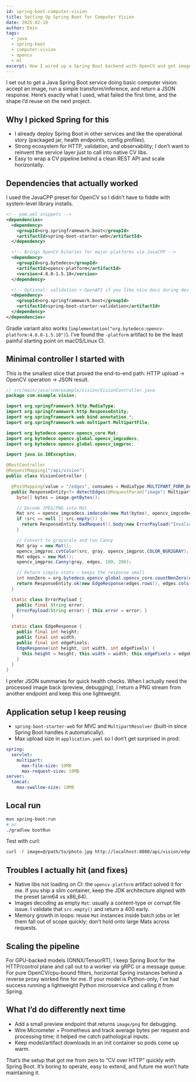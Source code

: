```yaml
---
id: spring-boot-computer-vision
title: Setting Up Spring Boot for Computer Vision
date: 2025-02-10
author: Emin
tags:
  - java
  - spring-boot
  - computer-vision
  - opencv
  - ml
excerpt: How I wired up a Spring Boot backend with OpenCV and got image inference working reliably—what I chose, what broke, and what I’d do again.
---
```


I set out to get a Java Spring Boot service doing basic computer vision: accept an image, run a simple transform/inference, and return a JSON response. Here’s exactly what I used, what failed the first time, and the shape I’d reuse on the next project.

## Why I picked Spring for this

- I already deploy Spring Boot in other services and like the operational story (packaged jar, health endpoints, config profiles).
- Strong ecosystem for HTTP, validation, and observability; I don’t want to reinvent the service layer just to call into native CV libs.
- Easy to wrap a CV pipeline behind a clean REST API and scale horizontally.

## Dependencies that actually worked

I used the JavaCPP preset for OpenCV so I didn’t have to fiddle with system-level library installs.

```xml
<!-- pom.xml snippets -->
<dependencies>
  <dependency>
    <groupId>org.springframework.boot</groupId>
    <artifactId>spring-boot-starter-web</artifactId>
  </dependency>

  <!-- Brings OpenCV binaries for major platforms via JavaCPP -->
  <dependency>
    <groupId>org.bytedeco</groupId>
    <artifactId>opencv-platform</artifactId>
    <version>4.8.0-1.5.10</version>
  </dependency>

  <!-- Optional: validation + OpenAPI if you like nice docs during dev -->
  <dependency>
    <groupId>org.springframework.boot</groupId>
    <artifactId>spring-boot-starter-validation</artifactId>
  </dependency>
</dependencies>
```

Gradle variant also works (`implementation("org.bytedeco:opencv-platform:4.8.0-1.5.10")`). I’ve found the `-platform` artifact to be the least painful starting point on macOS/Linux CI.

## Minimal controller I started with

This is the smallest slice that proved the end-to-end path: HTTP upload → OpenCV operation → JSON result.

```java
// src/main/java/com/example/vision/VisionController.java
package com.example.vision;

import org.springframework.http.MediaType;
import org.springframework.http.ResponseEntity;
import org.springframework.web.bind.annotation.*;
import org.springframework.web.multipart.MultipartFile;

import org.bytedeco.opencv.opencv_core.Mat;
import org.bytedeco.opencv.global.opencv_imgcodecs;
import org.bytedeco.opencv.global.opencv_imgproc;

import java.io.IOException;

@RestController
@RequestMapping("/api/vision")
public class VisionController {

  @PostMapping(value = "/edges", consumes = MediaType.MULTIPART_FORM_DATA_VALUE)
  public ResponseEntity<?> detectEdges(@RequestParam("image") MultipartFile image) throws IOException {
    byte[] bytes = image.getBytes();

    // Decode JPEG/PNG into Mat
    Mat src = opencv_imgcodecs.imdecode(new Mat(bytes), opencv_imgcodecs.IMREAD_COLOR);
    if (src == null || src.empty()) {
      return ResponseEntity.badRequest().body(new ErrorPayload("Invalid image"));
    }

    // Convert to grayscale and run Canny
    Mat gray = new Mat();
    opencv_imgproc.cvtColor(src, gray, opencv_imgproc.COLOR_BGR2GRAY);
    Mat edges = new Mat();
    opencv_imgproc.Canny(gray, edges, 100, 200);

    // Return simple stats — keeps the response small
    int nonZero = org.bytedeco.opencv.global.opencv_core.countNonZero(edges);
    return ResponseEntity.ok(new EdgeResponse(edges.rows(), edges.cols(), nonZero));
  }

  static class ErrorPayload {
    public final String error;
    ErrorPayload(String error) { this.error = error; }
  }

  static class EdgeResponse {
    public final int height;
    public final int width;
    public final int edgePixels;
    EdgeResponse(int height, int width, int edgePixels) {
      this.height = height; this.width = width; this.edgePixels = edgePixels;
    }
  }
}
```

I prefer JSON summaries for quick health checks. When I actually need the processed image back (preview, debugging), I return a PNG stream from another endpoint and keep this one lightweight.

## Application setup I keep reusing

- `spring-boot-starter-web` for MVC and `MultipartResolver` (built-in since Spring Boot handles it automatically).
- Max upload size in `application.yaml` so I don’t get surprised in prod:

```yaml
spring:
  servlet:
    multipart:
      max-file-size: 10MB
      max-request-size: 10MB
server:
  tomcat:
    max-swallow-size: 10MB
```

## Local run

```bash
mvn spring-boot:run
# or
./gradlew bootRun
```

Test with curl:

```bash
curl -F image=@/path/to/photo.jpg http://localhost:8080/api/vision/edges
```

## Troubles I actually hit (and fixes)

- Native libs not loading on CI: the `opencv-platform` artifact solved it for me. If you ship a slim container, keep the JDK architecture aligned with the preset (arm64 vs x86_64).
- Images decoding as empty `Mat`: usually a content-type or corrupt file issue. I validate that `src.empty()` and return a 400 early.
- Memory growth in loops: reuse `Mat` instances inside batch jobs or let them fall out of scope quickly; don’t hold onto large Mats across requests.

## Scaling the pipeline

For GPU-backed models (ONNX/TensorRT), I keep Spring Boot for the HTTP/control plane and call out to a worker via gRPC or a message queue. For pure OpenCV/cpu-bound filters, horizontal Spring instances behind a reverse proxy worked fine for me. If your model is Python-only, I’ve had success running a lightweight Python microservice and calling it from Spring.

## What I’d do differently next time

- Add a small preview endpoint that returns `image/png` for debugging.
- Wire Micrometer + Prometheus and track average bytes per request and processing time; it helped me catch pathological inputs.
- Keep model/artifact downloads in an init container so pods come up warm.

That’s the setup that got me from zero to “CV over HTTP” quickly with Spring Boot. It’s boring to operate, easy to extend, and future me won’t hate maintaining it.


